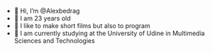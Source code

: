- 👋 Hi, I’m @Alexbedrag
- 🍄 I am 23 years old
- 👀 I like to make short films but also to program
- 🌱 I am currently studying at the University of Udine in Multimedia Sciences and Technologies

<!---
Alexbedrag/Alexbedrag is a ✨ special ✨ repository because its `README.md` (this file) appears on your GitHub profile.
You can click the Preview link to take a look at your changes.
--->
